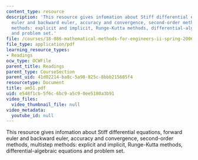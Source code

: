 ```yaml
---
content_type: resource
description: 'This resource gives infomation about Stiff differential equations, forward
  euler and backward euler, accuracy and convergence, second-order methods, multistep
  methods: explicit and implicit, Runge-Kutta methods, differential-algebraic equations
  and problem set.'
file: /courses/18-086-mathematical-methods-for-engineers-ii-spring-2006/e548f1cb5f6c6bc9a5c90ee5180a3b91_am51.pdf
file_type: application/pdf
learning_resource_types:
- Readings
ocw_type: OCWFile
parent_title: Readings
parent_type: CourseSection
parent_uid: 41d02214-ba8c-5a98-825c-8bbb215605f4
resourcetype: Document
title: am51.pdf
uid: e548f1cb-5f6c-6bc9-a5c9-0ee5180a3b91
video_files:
  video_thumbnail_file: null
video_metadata:
  youtube_id: null
---
```

This resource gives infomation about Stiff differential equations, forward euler and backward euler, accuracy and convergence, second-order methods, multistep methods: explicit and implicit, Runge-Kutta methods, differential-algebraic equations and problem set.
